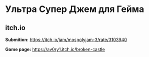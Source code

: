 # Ультра Супер Джем для Гейма

## itch.io
**Submition:** https://itch.io/jam/mospolyjam-3/rate/3103940

**Game page:** https://av0ry1.itch.io/broken-castle
